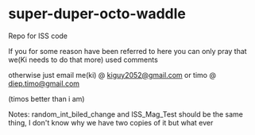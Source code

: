 # super-duper-octo-waddle
Repo for ISS code

If you for some reason have been referred to here you can only pray that we(Ki needs to do that more) used comments

otherwise just email me(ki) @
kiguy2052@gmail.com
or timo @
diep.timo@gmail.com

(timos better than i am)

Notes:
random_int_biled_change and ISS_Mag_Test should be the same thing, I don't know why we have two copies of it but what ever
